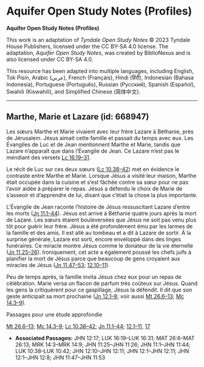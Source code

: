 # Aquifer Open Study Notes (Profiles)

**Aquifer Open Study Notes (Profiles)**

This work is an adaptation of *Tyndale Open Study Notes* © 2023 Tyndale House Publishers, licensed under the CC BY\-SA 4\.0 license. The adaptation, *Aquifer Open Study Notes*, was created by BiblioNexus and is also licensed under CC BY\-SA 4\.0\.

This resource has been adapted into multiple languages, including English, Tok Pisin, Arabic (عربي), French (Français), Hindi (हिंदी), Indonesian (Bahasa Indonesia), Portuguese (Português), Russian (Русский), Spanish (Español), Swahili (Kiswahili), and Simplified Chinese (简体中文).



--------------------------------

## Marthe, Marie et Lazare (id: 668947)

Les sœurs Marthe et Marie vivaient avec leur frère Lazare à Béthanie, près de Jérusalem. Jésus aimait cette famille et passait du temps avec eux. Les Évangiles de Luc et de Jean mentionnent Marthe et Marie, tandis que Lazare n’apparaît que dans l’Évangile de Jean. Ce Lazare n’est pas le mendiant des versets [Lc 16\.19–31](https://ref.ly/Luke16:19-Luke16:31).

Le récit de Luc sur ces deux sœurs ([Lc 10\.38–42](https://ref.ly/Luke10:38-Luke10:42)) met en évidence le contraste entre Marthe et Marie. Lorsque Jésus a visité leur maison, Marthe était occupée dans la cuisine et s’est fâchée contre sa sœur pour ne pas l’avoir aidée à préparer le repas. Jésus a défendu le choix de Marie de s’asseoir et d’apprendre de lui, disant que c’était la chose la plus importante.

L’Évangile de Jean raconte l’histoire de Jésus ressuscitant Lazare d’entre les morts ([Jn 11\.1–44](https://ref.ly/John11:1-John11:44)). Jésus est arrivé à Béthanie quatre jours après la mort de Lazare. Les sœurs étaient bouleversées que Jésus ne soit pas venu plus tôt pour guérir leur frère. Jésus a été profondément ému par les larmes de la famille et des amis. Il est allé au tombeau et a dit à Lazare de sortir. À la surprise générale, Lazare est sorti, encore enveloppé dans des linges funéraires. Ce miracle montre Jésus comme le donateur de la vie éternelle ([Jn 11\.25–26](https://ref.ly/John11:25-John11:26)). Ironiquement, cet acte a également poussé les chefs juifs à planifier la mort de Jésus parce que beaucoup de gens croyaient aux miracles de Jésus ([Jn 11\.47–53](https://ref.ly/John11:47-John11:53); [12\.10–11](https://ref.ly/John12:10-John12:11)).

Peu de temps après, la famille invita Jésus chez eux pour un repas de célébration. Marie versa un flacon de parfum très coûteux sur Jésus. Quand les gens la critiquèrent pour ce gaspillage, Jésus la défendit. Il dit que son geste anticipait sa mort prochaine ([Jn 12\.1–8](https://ref.ly/John12:1-John12:8); voir aussi [Mt 26\.6–13](https://ref.ly/Matt26:6-Matt26:13); [Mc 14\.3–9](https://ref.ly/Mark14:3-Mark14:9)).

Passages pour une étude approfondie

[Mt 26\.6–13](https://ref.ly/Matt26:6-Matt26:13); [Mc 14\.3–9](https://ref.ly/Mark14:3-Mark14:9); [Lc 10\.38–42](https://ref.ly/Luke10:38-Luke10:42); [Jn 11\.1–44](https://ref.ly/John11:1-John11:44); [12\.1–11](https://ref.ly/John12:1-John12:11), [17](https://ref.ly/John12:17)

* **Associated Passages:** JHN 12:17; LUK 16:19–LUK 16:31; MAT 26:6–MAT 26:13; MRK 14:3–MRK 14:9; JHN 11:25–JHN 11:26; JHN 11:1–JHN 11:44; LUK 10:38–LUK 10:42; JHN 12:10–JHN 12:11; JHN 12:1–JHN 12:11; JHN 12:1–JHN 12:8; JHN 11:47–JHN 11:53

